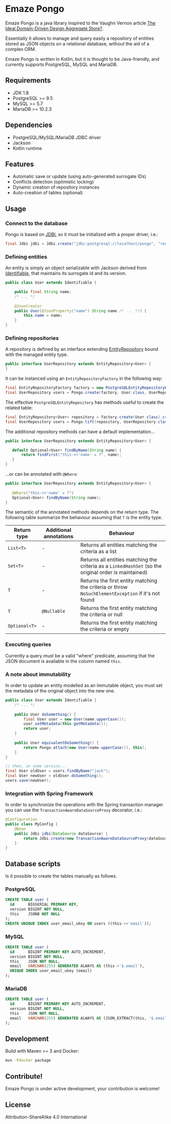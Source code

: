# Emaze Pongo

Emaze Pongo is a java library inspired to the Vaughn Vernon article [The Ideal Domain-Driven Design Aggregate Store?](https://kalele.io/blog-posts/the-ideal-domain-driven-design-aggregate-store/).

Essentially it allows to manage and query easily a repository of entities stored as JSON objects on a relational database, without the aid of a complex ORM.

Emaze Pongo is written in Kotlin, but it is thought to be Java-friendly, and currently supports PostgreSQL, MySQL and MariaDB.

## Requirements

* JDK 1.8
* PostgreSQL >= 9.5
* MySQL >= 5.7
* MariaDB >= 10.2.3

## Dependencies

* PostgreSQL/MySQL/MariaDB JDBC driver
* Jackson
* Kotlin runtime

## Features

* Automatic save or update (using auto-generated surrogate IDs)
* Conflicts detection (optimistic locking)
* Dynamic creation of repository instances
* Auto-creation of tables (optional)

## Usage

### Connect to the database

Pongo is based on [JDBI](http://jdbi.org), so it must be initialized with a proper driver, i.e.:
```java
final Jdbi jdbi = Jdbi.create("jdbc:postgresql://localhost/pongo", "root", "password");
```

### Defining entities

An entity is simply an object serializable with Jackson derived from 
[Identifiable](https://github.com/emaze/emaze-pongo/blob/master/src/main/kotlin/Identifiable.kt), 
that maintains its surrogate id and its version.

```java
public class User extends Identifiable {

    public final String name;
    /* ... */
    
    @JsonCreator
    public User(@JsonProperty("name") String name /* ... */) {
        this.name = name;
    }
}
```

### Defining repositories

A repository is defined by an interface extending [EntityRepository](https://github.com/emaze/emaze-pongo/blob/master/src/main/kotlin/EntityRepository.kt) bound with the managed entity type. 

```java
public interface UserRepository extends EntityRepository<User> {
}
```

It can be instanced using an `EntityRepositoryFactory` in the following way:
 
```java
final EntityRepositoryFactory factory = new PostgreSQLEntityRepositoryFactory(jdbi);
final UserRepository users = Pongo.create(factory, User.class, UserRepository.class);
```

The effective `PostgreSQLEntityRepository` has methods useful to create the related table:
```java
final EntityRepository<User> repository = factory.create(User.class).createTable();
final UserRepository users = Pongo.lift(repository, UserRepository.class);
```

The additional repository methods can have a default implementation...

```java
public interface UserRepository extends EntityRepository<User> {

   default Optional<User> findByName(String name) {
       return findFirst("this->>'name' = ?", name);
   }
}
```

...or can be annotated with `@Where`:

```java
public interface UserRepository extends EntityRepository<User> {
    
   @Where("this->>'name' = ?")
   Optional<User> findByName(String name);
}
```

The semantic of the annotated methods depends on the return type.
The following table summarize the behaviour assuming that `T` is the entity type. 

| Return type | Additional annotations | Behaviour |
| --- | --- | --- |
| `List<T>` | - | Returns all entities matching the criteria as a list |
| `Set<T>` | - | Returns all entities matching the criteria as a `LinkedHashSet` (so the original order is maintained) |
| `T` | - | Returns the first entity matching the criteria or throw `NoSuchElementException` if it's not found |
| `T` | `@Nullable` | Returns the first entity matching the criteria or null |
| `Optional<T>` | - | Returns the first entity matching the criteria or empty

### Executing queries

Currently a query must be a valid "where" predicate, assuming that the JSON document is available in the column named `this`.

### A note about immutability

In order to update an entity modelled as an immutable object, you must set the metadata of the original object into the new one.

```java
public class User extends Identifiable {
    /* ... */
    
    public User doSomething() {
        final User user = new User(name.upperCase());
        user.setMetadata(this.getMetadata());
        return user;
    }
    
    public User equivalentDoSomething() {
        return Pongo.attach(new User(name.upperCase()), this);
    }
}

// then, in some service...
final User oldUser = users.findByName("jack");
final User newUser = oldUser.doSomething();
users.save(newUser);
```

### Integration with Spring Framework

In order to synchronize the operations with the Spring transaction manager you can use the `TransactionAwareDataSourceProxy` decorator, i.e.:
```java
@Configuration
public class MyConfig {
    @Bean
    public Jdbi jdbi(DataSource dataSource) {
        return Jdbi.create(new TransactionAwareDataSourceProxy(dataSource));
    }
}
```

## Database scripts

Is it possible to create the tables manually as follows.

### PostgreSQL
```sql
CREATE TABLE user (
  id      BIGSERIAL PRIMARY KEY,
  version BIGINT NOT NULL,
  this    JSONB NOT NULL
);
CREATE UNIQUE INDEX user_email_ukey ON users ((this->>'email'));
```

### MySQL
```sql
CREATE TABLE user (
  id      BIGINT PRIMARY KEY AUTO_INCREMENT,
  version BIGINT NOT NULL,
  this    JSON NOT NULL,
  email   VARCHAR(255) GENERATED ALWAYS AS (this->'$.email'),
  UNIQUE INDEX user_email_ukey (email)
);
```

### MariaDB
```sql
CREATE TABLE user (
  id      BIGINT PRIMARY KEY AUTO_INCREMENT,
  version BIGINT NOT NULL,
  this    JSON NOT NULL,
  email   VARCHAR(255) GENERATED ALWAYS AS (JSON_EXTRACT(this, '$.email')) PERSISTENT UNIQUE
);
```

## Development

Build with Maven >= 3 and Docker:
```bash
mvn -Pdocker package
```

## Contribute!

Emaze Pongo is under active development, your contribution is welcome!

## License

Attribution-ShareAlike 4.0 International
